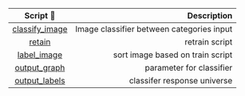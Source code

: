 |               Script 📂              |                               Description |
| :----------------------------------: | ----------------------------------------: |
|    [classify_image](./classify_image.py)   | Image classifier between categories input |
|        [retain](./retrain.py)        |                            retrain script |
|    [label_image](./label_image.py)   |          sort image based on train script |
|   [output_graph](./output_graph.pb)  |                  parameter for classifier |
| [output_labels](./output_labels.txt) |               classifer response universe |
